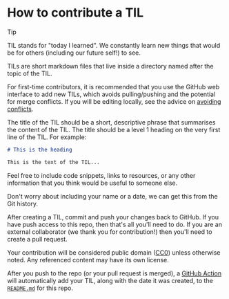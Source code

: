 # How to contribute a TIL

> [!TIP]  
> TIL stands for "today I learned". We constantly learn new things that would be for others (including our future self!) to see.

TILs are short markdown files that live inside a directory named after the topic of the TIL.

For first-time contributors, it is recommended that you use the GitHub web interface to add new TILs, which avoids pulling/pushing and the potential for merge conflicts. If you will be editing locally, see the advice on [avoiding conflicts](avoiding-conflicts.md). 

The title of the TIL should be a short, descriptive phrase that summarises the content of the TIL. The title should be a level 1 heading on the very first line of the TIL. For example:

```markdown
# This is the heading

This is the text of the TIL...
```

Feel free to include code snippets, links to resources, or any other information that you think would be useful to someone else.

Don't worry about including your name or a date, we can get this from the Git history.

After creating a TIL, commit and push your changes back to GitHub. If you have push access to this repo, then that's all you'll need to do. If you are an external collaborator (we thank you for contribution!) then you'll need to create a pull request.

Your contribution will be considered public domain ([CC0](LICENSE)) unless otherwise noted. Any referenced content may have its own license.

After you push to the repo (or your pull request is merged), a [GitHub Action](/.github/workflows/build.yml) will automatically add your TIL, along with the date it was created, to the [`README.md`](/README.md) for this repo.
